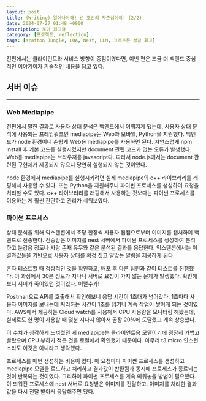 ```yaml
---
layout: post
title: (Writing) 일어나야해! 넌 조선의 자존심이야! (2/2)
date: 2024-07-27 01:48 +0900
description: 로아 회고글
category: [프로젝트, reflection]
tags: [Krafton Jungle, LOA, Nest, LLM, 크래프톤 정글 회고]
---
```


전편에서는 클라이언트와 서비스 방향이 중점이였다면, 이번 편은 조금 더 백엔드 중심적인 이야기이자 기술적인 내용을 담고 있다.

## 서버 이슈
---
### Web Mediapipe
전편에서 말한 결과로 사용자 상태 분석은 백엔드에서 이뤄지게 됐는데, 사용자 상태 분석에 사용되는 프레임워크인 mediapipe는 Web과 모바일, Python을 지원했다. 백엔드가 node 환경이니 손쉽게 Web용 mediapipe를 사용하면 된다. 자연스럽게 npm install 후 기본 코드를 실행시켰지만 document 관련 코드가 없는 오류가 발생했다. Web용 mediapipe는 브라우저용 javascript다. 따라서 node.js에서는 document 관련된 구현체가 제공되지 않으니 당연히 실행되지 않는 것이였다.

node 환경에서 mediapipe를 실행시키려면 실제 mediapipe의 c++ 라이브러리를 래핑해서 사용할 수 있다. 또는 Python을 지원해주니 파이썬 프로세스를 생성하여 요청을 처리할 수도 있다. c++ 라이브러리를 래핑해서 사용하는 것보다는 파이썬 프로세스를 이용하는 게 훨씬 간단하고 관리가 쉬워보였다.

### 파이썬 프로세스
상태 분석을 위해 익스텐션에서 초당 한장씩 사용자 웹캠으로부터 이미지를 캡처하여 백엔드로 전송한다. 전송받은 이미지를 nest 서버에서 파이썬 프로세스를 생성하여 분석하고 눈감음 정도나 사람 존재 유무와 같은 분석된 결과를 응답한다. 익스텐션에서는 이 결과값들을 기반으로 사용자 상태를 확정 짓고 알맞는 알림을 제공하게 된다.

혼자 테스트할 때 정상적인 것을 확인하고, 배포 후 다른 팀원과 같이 테스트를 진행했다. 이 과정에서 30분 정도가 지나니 서버로 요청이 가지 않는 문제가 발생했다. 확인해보니 서버가 죽어있던 것이였다. 이럴수가!

Postman으로 API를 호출해서 확인해보니 응답 시간이 1초대가 넘어갔다. 1초마다 사용자 이미지를 보내는데 처리하는 시간이 1초를 넘기니 계속 작업이 쌓이게 되는 것이였다. AWS에서 제공하는 Cloud watch를 사용해서 CPU 사용량을 모니터링 해봤는데, 실제로도 한 명이 사용할 때 몇분 지나지 않아서 곧장 20%에 도달했고 계속 상승했다.

이 수치가 심각하게 느껴졌던 게 mediapipe는 클라이언트용 모델이기에 굉장히 가볍고 빨랐으며 CPU 부하가 적은 것을 로컬에서 확인했기 때문이다. 아무리 t3.micro 인스턴스라도 이것은 아니라고 생각했다.

프로세스를 매번 생성하는 비용이 컸다. 매 요청마다 파이썬 프로세스를 생성하고 mediapipe 모델을 로드하고 처리하고 결과값이 반환됨과 동시에 프로세스가 종료되는 것이 반복되는 것이였다. 그리하여 파이썬 프로세스를 계속 띄워놓을 방법이 필요했다. 이 띄워진 프로세스에 nest 서버로 요청받은 이미지를 전달하고, 이미지를 처리한 결과값을 다시 전달 받아서 응답해주면 됐다.
